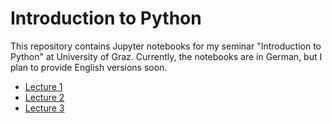 Introduction to Python
======================

This repository contains Jupyter notebooks for my seminar "Introduction to Python" at University of Graz. Currently, the notebooks are in German, but I plan to provide English versions soon.

- [Lecture 1](https://github.com/cbrnr/intro_python/blob/master/1/1%20-%20Grundlagen.ipynb)
- [Lecture 2](https://github.com/cbrnr/intro_python/blob/master/2/2%20-%20Die%20Python-Umgebung.ipynb)
- [Lecture 3](https://github.com/cbrnr/intro_python/blob/master/3/3%20-%20Variablen%2C%20Ausdr%C3%BCcke%2C%20Anweisungen.ipynb)
